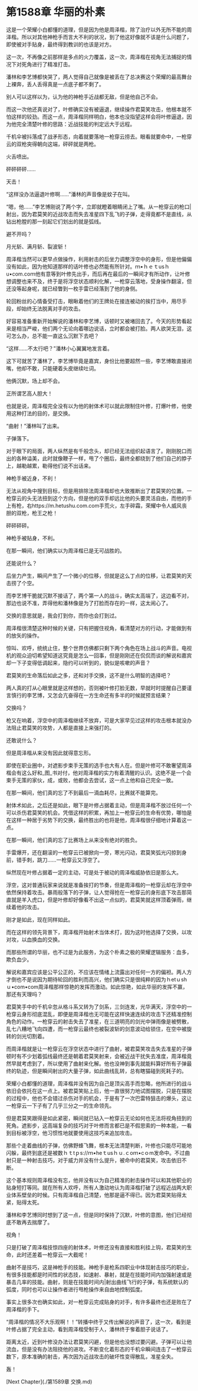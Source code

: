 # 第1588章 华丽的朴素

这是一个荣耀小白都懂的道理，但是因为他是周泽楷，除了治疗以外无所不能的周泽楷。所以对其他神枪手而言大不利的状况，到了他这好像就不该是什么问题了，即使被对手贴身，最终得到教训的也该是对方。

这一次，不再像之前那样是多点的火力覆盖，这一次，周泽楷在视角无法捕捉的情况下对死角进行了精准打击。

潘林和李艺博都快哭了，两人觉得自己就像是被丢在了总决赛这个荣耀的最高舞台上裸奔，丢人丢得真是一点底子都不剩了。

别人可以这样以为，认为他的神枪手近战都无敌，但是他自己不会。

而这一次他还真说对了，叶修确实没有被逼退，继续操作君莫笑攻击，他根本就不怕这样的较劲。而这一点，周泽楷同样明白，他本也没指望这样会将叶修逼退，因为他完全清楚叶修的思路：近战技能的判定远大于远程。

千机伞被抖落成了战矛形态，向着就要落地一枪穿云捞去。眼看就要命中，一枪穿云的双枪突得朝向这端，砰砰就是两枪。

火舌喷出。

砰砰砰砰……

天击！

“这样没办法逼退叶修啊……”潘林的声音像是蚊子在叫。

“嗯，他……”李艺博刚说了两个字，立即就瞪着眼睛闭上了嘴。从一枪穿云的枪口|射出，因为君莫笑的近战攻击而失去准星四下乱飞的子弹，走得竟都不是直线，从钻出枪膛的那一刻起它们划出的就是弧线。

避不开吗？

月光斩、满月斩、裂波斩！

周泽楷当然可以更早点做操作，利用射击的后坐力调整浮空中的身形，但是他偏偏没有如此，因为他知道那样的话叶修也必然能有所针对。ｍ•ｈｅｔusｈu•com.coｍ他有意等到叶修先出手，而后再在最后的一瞬间才有所动作，让叶修想调整也来不及，终于是将浮空状态顺利化解，一枪穿云落地，受身操作翻滚，但还没等起身呢，就已经瞥到一枚手雷已经落到了他的身侧。

轮回粉丝的心情备受打击，眼瞅着他们的王牌处在接连被动的挨打当中，用尽手段，却始终无法脱离对手的攻击。

好容易准备重新开始解说的潘林和李艺博，话顿时又被堵回去了。今天的形势看起来是相当严峻，他们两个无论向着哪边说话，立时都会被打脸。两人欲哭无泪，这可怎么办，总不能一直这么沉默下去吧？

“这样……不太行吧？”潘林小心翼翼地发言着。

这下可就苦了潘林了，李艺博毕竟是嘉宾，身份比他要超然一些，李艺博敢直接闭嘴，他却不敢，只能硬着头皮继续吐词。

他俩沉默，场上却不会。

正所谓艺高人胆大！

也就是说，周泽楷完全没有以为他的射体术可以就此限制住叶修，打爆叶修，他使用这种打法的目的，是交换。

“曲射！”潘林叫了出来。

子弹落下。

对于眼下的局面，两人纵然是有千般念头，却已经无法组织起语言了。刚刚脱口而出的各种溢美，此时就像鞭子一样，甩了个圈后，最终全都绕到了他们自己的脖子上，越勒越累，勒得他们说不出话来。

神枪手被近身，不利！

无法从视角中搜到目标，但是用排除法周泽楷却也大致推断出了君莫笑的位置。一枪穿云的头无法扭到这个方向，但是他的双手却远比他的头要灵活自由，而他的手上有枪，右https://m.hetushu.com.com手荒火，左手碎霜，荣耀中令人威风丧胆的双枪，枪王之枪！

砰砰砰砰。

神枪手被贴身，不利。

在那一瞬间，他们确实以为周泽楷已是无可战胜的。

还能说什么？

后坐力产生，瞬间产生了一个微小的位移，但就是这么丁点的位移，让君莫笑的天击捞了个空。

而李艺博干脆就沉默不接话了，两个第一人的战斗，确实太高端了，这边看不对，那边也说不准，弄得他和潘林像是为了打脸而存在的一样，这太闹心了。

交换的意思就是，我会打到你，而你也会打到过。

周泽楷很清楚这种时候的关键，只有把握住视角，看清楚对方的行动，才能做到有的放矢的操作。

惊叫、欢呼，统统止住，整个世界仿佛都只剩下两个角色在场上战斗的声音。电视机的观众迫切希望知道这究竟是怎么一回事，但是刚刚还在侃侃而谈的解说和嘉宾却一下子变得低调起来，隐约可以听到的，貌似是咳嗽的声音？

君莫笑的生命落后如此之多，还和对手交换，这不是什么明智的选择吧？

两人真的打从心眼里就是这样想的，否则被叶修打脸无数，早就时时提醒自己要谨言慎行的李艺博，又怎会亢奋得在一方生命还有多半的时候就预言结果？

交换吗？

枪又在响着，浮空中的周泽楷继续不放弃，可是大家早见过这样的攻击根本就没办法阻止君莫笑的攻势，人都是直接上来强打的。

还敢说什么？

但是周泽楷从来没有因此就得意忘形。

即使在职业圈中，对遮影步束手无策的选手也大有人在。但是叶修可不敢奢望周泽楷会有这么好和_图_书对付，他对周泽楷的实力有着清醒的认识。这绝不是一个会束手无策的家伙，成，或败，他都会去尝试，这一点上他和自己完全一致。

在那一瞬间，他们真的忘了不到最后一滴血耗尽，比赛就不能算完。

射体术如此，之后还是如此，眼下是叶修占据着主动，但是周泽楷不放过任何一个可以杀伤君莫笑的机会。凭借这样的积累，再加上一枪穿云的生命有优势，哪怕是在这样一种居于劣势下的交换，最终胜出的也将是他，周泽楷很仔细地计算着这一点。

在那一瞬间，他们真的忘了比赛场上从来没有绝对的胜负。

手雷爆开，还在翻滚的一枪穿云已被掀向一旁，寒光闪动，君莫笑弧光闪掠到身前，错手刺，跳刀……一枪穿云又浮空了。

纵然现在叶修占据着一定的主动，可是处于被动的周泽楷威胁依旧是那么大。

浮空，这对普通玩家来说就是准备挨打的节奏，但是周泽楷的一枪穿云却在浮空中依然保持着攻击。暴雨般落下的子弹，让人觉得抢在一枪穿云的身形底下攻击那简直就是羊入虎口，但是叶修却好像看不出这一点似的，君莫笑就这样顶着弹雨，继续着他的攻击。

刚才是如此，现在同样如此。

而在这样的领先背景下，周泽楷开始射术当体术打，因为这时他选择了交换，以攻对攻，以血换血的交换。

而那些所谓的华丽，也不过是为此服务，为这个朴素之极的荣耀逻辑服务：血多，欺负血少。

解说和嘉宾应该是公平公正的，不应该在情绪上流露出对任何一方的偏袒。两人方才倒也不是说因为期待轮回的胜利而高兴，他们确实只是很纯粹的因为ｈetｕshｕ•com•com周泽楷那样惊艳的发挥而激动。如此惊艳，如此华丽的发挥不赢，那还有天理吗？

君莫笑手中的千机伞忽从格斗系又转为了剑系，三剑连发，光华满天，浮空中的一枪穿云身形彻底混乱，即便是周泽楷也无可能在这样快速连续的攻击下还精准控制角色的动作。一枪穿云的射击失去了准星，在三道明亮的剑光中弹雨像是被劈散，乱七八糟地飞向四遭，而一枪穿云最终也被裂波斩的剑意波动给锁住，在空中被旋转的剑光切割着。

而周泽楷就是让一枪穿云在浮空状态中进行了曲射，被君莫笑攻击失去准星的子弹顿时有不少划着弧线最终还是朝着君莫笑射来，会被近战干扰失去准度，周泽楷竟然早就考虑到了，所以使用了曲射来化解。他也没神到事先就能料算好所有子弹最终的轨迹，但是瞬间射出的大量子弹，如此曲线乱转，总有瞎猫碰到死耗子的。

荣耀小白都懂的道理，周泽楷并没有因为自己是顶尖高手而忽略，他所进行的战斗依旧会依托在这一点上。被君莫笑贴上后，他一直很努力地试图摆脱，只是在摆脱的过程中，他也不会错过杀伤对手的机会，于是有了一次巴雷特狙击的爆头，这让一枪穿云一下子有了几乎三分之一的生命领先。

但是君莫笑跟得是如此紧密，瞬间就已钻入一枪穿云无论如何也无法将视角扭到的死角。遮影步，这高端复杂的技巧对于叶修而言都已是不假思索的一种本能，一看到目标被浮空，他习惯性地就要使用这技巧来追加攻击。

那些个走着曲线的子弹，仿佛野蜂飞舞，根本无法清楚判断，叶修也只能尽可能地闪躲，最终到底还是被数ｈｔtｐs://ｍ•heｔusｈｕ.ｃoｍ•cｏm发命中。不过曲射只是一种射击技巧，对于威力并没有什么提升，被命中的君莫笑，攻击依旧不断。

这个基本规则周泽楷没有忘，他并没有以为自己精准的射击操作可以和其他职业的贴身短打等同。就在所有人欢呼，所有人激动地认为周泽楷打破了远程近战两大职业体系壁垒的时候。只有周泽楷自己清楚，他那是逼不得已。因为君莫笑贴得太紧，贴得太死。

潘林和李艺博同时想到了这一点，但是同时保持了沉默，叶修的意图，他们已经彻底不敢再去揣摩了。

视角！

只是打破了周泽楷技惊四座的射体术，叶修还没有直接和胜利挂上钩，君莫笑的生命，此时还差着一枪穿云一大截呢！

曲射不是技巧，这是神枪手的技能。神枪手是枪系四职业中体现射击技巧的职业，有很多技能都是时间性的状态技，如速射、暴射，就是在技能时间内加强射速或是暴击几率的技能。曲射，则是在技能时间内|射出曲线飞行的子弹，有系统默认的弧度，同时也可以让操作者进行甩枪操作来自由地控制弧度。

事实上很多次也确实如此，对一枪穿云完成贴身的对手，有许多最终也还是败在了周泽楷的手下。

“周泽楷的情况不大乐观啊！！”转播中终于又传出解说的声音了，这一次，看到是叶修占据了完全主动，看到周泽楷受制于人，潘林终于奓着胆子说话了。

距离太近，近到叶修没办法让君莫笑闪避，但是他也没想过要闪避。子弹可以让他流血，但是没有办法阻挠他的进攻。不断变化着形态的千机伞瞬间连击了一枪穿云数下，原本准确的射击，再次因为近战攻击的破坏性变得散乱，准星全失。

轰！



[Next Chapter](./第1589章 交换.md)